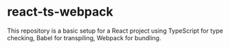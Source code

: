 # react-ts-webpack
This repository is a basic setup for a React project using TypeScript for type checking, Babel for transpiling, Webpack for bundling.

